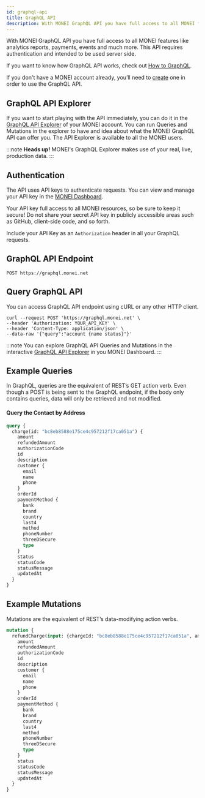 ```yaml
---
id: graphql-api
title: GraphQL API
description: With MONEI GraphQL API you have full access to all MONEI features.
---
```


With MONEI GraphQL API you have full access to all MONEI features like analytics reports, payments, events and much more. This API requires authentication and intended to be used server side.

If you want to know how GraphQL API works, check out [How to GraphQL](https://www.howtographql.com/).

If you don't have a MONEI account already, you’ll need to [create](https://dashboard.monei.net/?action=signUp) one in order to use the GraphQL API.

## GraphQL API Explorer

If you want to start playing with the API immediately, you can do it in the [GraphQL API Explorer](https://dashboard.monei.net/api-explorer) of your MONEI account. You can run Queries and Mutations in the explorer to have and idea about what the MONEI GraphQL API can offer you. The API Explorer is available to all the MONEI users.

:::note
**Heads up!** MONEI's GraphQL Explorer makes use of your real, live, production data.
:::

## Authentication

The API uses API keys to authenticate requests. You can view and manage your API key in the [MONEI Dashboard](https://dashboard.monei.net/settings/api).

Your API key full access to all MONEI resources, so be sure to keep it secure! Do not share your secret API key in publicly accessible areas such as GitHub, client-side code, and so forth.

Include your API Key as an `Authorization` header in all your GraphQL requests.

## GraphQL API Endpoint

```shell script
POST https://graphql.monei.net
```

## Query GraphQL API

You can access GraphQL API endpoint using cURL or any other HTTP client.

```shell script
curl --request POST 'https://graphql.monei.net' \
--header 'Authorization: YOUR_API_KEY' \
--header 'Content-Type: application/json' \
--data-raw '{"query":"account {name status}"}'
```

:::note
You can explore GraphQL API Queries and Mutations in the interactive [GraphQL API Explorer](https://dashboard.monei.net/api-explorer) in you MONEI Dashboard.
:::

## Example Queries

In GraphQL, queries are the equivalent of REST’s GET action verb. Even though a POST is being sent to the GraphQL endpoint, if the body only contains queries, data will only be retrieved and not modified.

#### Query the Contact by Address

```graphql
query {
  charge(id: "bc8eb8588e175ce4c957212f17ca051a") {
    amount
    refundedAmount
    authorizationCode
    id
    description
    customer {
      email
      name
      phone
    }
    orderId
    paymentMethod {
      bank
      brand
      country
      last4
      method
      phoneNumber
      threeDSecure
      type
    }
    status
    statusCode
    statusMessage
    updatedAt
  }
}
```

## Example Mutations

Mutations are the equivalent of REST’s data-modifying action verbs.

```graphql
mutation {
  refundCharge(input: {chargeId: "bc8eb8588e175ce4c957212f17ca051a", amount: 10}) {
    amount
    refundedAmount
    authorizationCode
    id
    description
    customer {
      email
      name
      phone
    }
    orderId
    paymentMethod {
      bank
      brand
      country
      last4
      method
      phoneNumber
      threeDSecure
      type
    }
    status
    statusCode
    statusMessage
    updatedAt
  }
}
```
